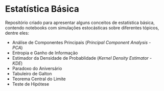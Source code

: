 # Estatística Básica

Repositório criado para apresentar alguns conceitos de estatística básica, contendo notebooks com simulações estocásticas sobre diferentes tópicos, dentre eles:

- Análise de Componentes Principais (*Principal Component Analysis - PCA*)
- Entropia e Ganho de Informação
- Estimador da Densidade de Probablidade (*Kernel Density Estimator - KDE*)
- Paradoxo do Aniversário
- Tabuleiro de Galton
- Teorema Central do Limite
- Teste de Hipótese
